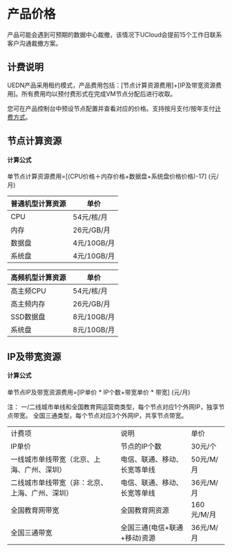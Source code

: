 # 产品价格

产品可能会遇到可预期的数据中心裁撤，该情况下UCloud会提前15个工作日联系客户沟通裁撤方案。

## 计费说明

UEDN产品采用租约模式，产品费用包括：\[节点计算资源费用\]+\[IP及带宽资源费用\]。所有费用均以预付费形式在完成VM节点分配后进行收取。

您可在产品控制台中预设节点配置并查看对应的价格。支持按月支付/按年支付[计费方式](charge/README)。

## 节点计算资源

#### 计算公式

单节点计算资源费用=\[(CPU价格＋内存价格+数据盘+系统盘价格价格)-17\] (元/月)

| 普通机型计算资源 | 单价        |
| ---------------- | ----------- |
| CPU              | 54元/核/月  |
| 内存             | 26元/GB/月  |
| 数据盘           | 4元/10GB/月 |
| 系统盘           | 4元/10GB/月 |

| 高频机型计算资源 | 单价        |
| ---------------- | ----------- |
| 高主频CPU        | 54元/核/月  |
| 高主频内存       | 26元/GB/月  |
| SSD数据盘        | 8元/10GB/月 |
| 系统盘           | 8元/10GB/月 |



## IP及带宽资源

#### 计算公式

单节点IP及带宽资源费用=\[IP单价 \* IP个数+带宽单价 \* 带宽\] (元/月)

注：
一/二线城市单线和全国教育网运营商类型，每个节点对应1个外网IP，独享节点带宽。
全国三通类型，每个节点对应3个外网IP，共享节点带宽。

|                                                |                              |            |
| ---------------------------------------------- | ---------------------------- | ---------- |
| 计费项                                         | 说明                         | 单价       |
| IP单价                                         | 节点的IP个数                 | 30元/个    |
| 一线城市单线带宽（北京、上海、广州、深圳）     | 电信、联通、移动、长宽等单线 | 50元/M/月  |
| 二线城市单线带宽（非：北京、上海、广州、深圳） | 电信、联通、移动、长宽等单线 | 36元/M/月  |
| 全国教育网带宽                                 | 全国教育网资源               | 160元/M/月 |
| 全国三通带宽                                   | 全国三通(电信+联通+移动)资源 | 36元/M/月  |
